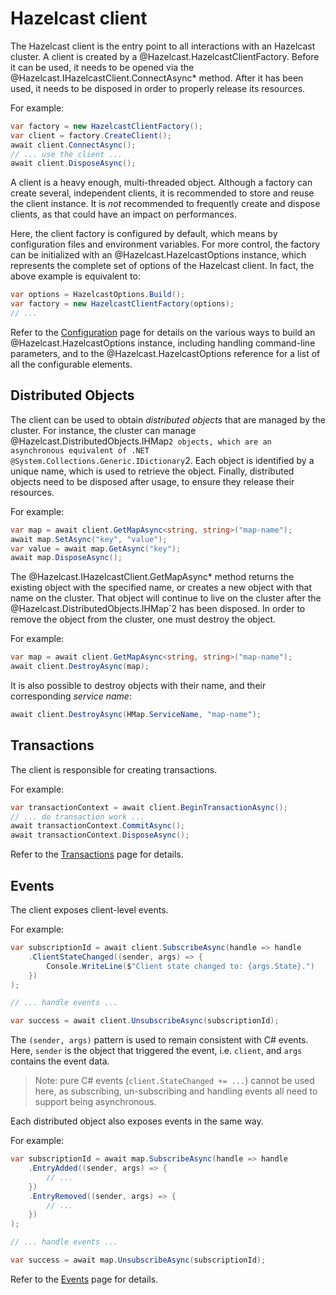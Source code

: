 # Hazelcast client

The Hazelcast client is the entry point to all interactions with an Hazelcast cluster. A client is created
by a @Hazelcast.HazelcastClientFactory. Before it can be used, it needs to be opened via the @Hazelcast.IHazelcastClient.ConnectAsync*
method. After it has been used, it needs to be disposed in order to properly release its resources.

For example:

```csharp
var factory = new HazelcastClientFactory();
var client = factory.CreateClient();
await client.ConnectAsync();
// ... use the client ...
await client.DisposeAsync();
```

A client is a heavy enough, multi-threaded object. Although a factory can create several, independent clients, it is recommended 
to store and reuse the client instance. It is *not* recommended to frequently create and dispose clients, as that could have an 
impact on performances.

Here, the client factory is configured by default, which means by configuration files and environment variables. For more control,
the factory can be initialized with an @Hazelcast.HazelcastOptions instance, which represents the complete set of options of the Hazelcast
client. In fact, the above example is equivalent to:

```csharp
var options = HazelcastOptions.Build();
var factory = new HazelcastClientFactory(options);
// ...
```


Refer to the [Configuration](configuration.md) page for details on the various ways to build an @Hazelcast.HazelcastOptions instance,
including handling command-line parameters, and to the @Hazelcast.HazelcastOptions reference for a list of all the configurable elements.

## Distributed Objects

The client can be used to obtain *distributed objects* that are managed by the cluster. For instance, the cluster can manage
@Hazelcast.DistributedObjects.IHMap`2 objects, which are an asynchronous equivalent of .NET @System.Collections.Generic.IDictionary`2.
Each object is identified by a unique name, which is used to retrieve the object. Finally, distributed objects need to be disposed
after usage, to ensure they release their resources.

For example:

```csharp
var map = await client.GetMapAsync<string, string>("map-name");
await map.SetAsync("key", "value");
var value = await map.GetAsync("key");
await map.DisposeAsync();
```

The @Hazelcast.IHazelcastClient.GetMapAsync* method returns the existing object with the specified name, or creates a new object with
that name on the cluster. That object will continue to live on the cluster after the @Hazelcast.DistributedObjects.IHMap`2 has
been disposed. In order to remove the object from the cluster, one must destroy the object.

For example:

```csharp
var map = await client.GetMapAsync<string, string>("map-name");
await client.DestroyAsync(map);
```

It is also possible to destroy objects with their name, and their corresponding *service name*:

```csharp
await client.DestroyAsync(HMap.ServiceName, "map-name");
```

## Transactions

The client is responsible for creating transactions.

For example:

```csharp
var transactionContext = await client.BeginTransactionAsync();
// ... do transaction work ...
await transactionContext.CommitAsync();
await transactionContext.DisposeAsync();
```

Refer to the [Transactions](transactions.md) page for details.

## Events

The client exposes client-level events.

For example:

```csharp
var subscriptionId = await client.SubscribeAsync(handle => handle
    .ClientStateChanged((sender, args) => {
        Console.WriteLine($"Client state changed to: {args.State}.")
    })
);

// ... handle events ...

var success = await client.UnsubscribeAsync(subscriptionId);
```

The `(sender, args)` pattern is used to remain consistent with C# events. Here, `sender` is the
object that triggered the event, i.e. `client`, and `args` contains the event data.

> Note: pure C# events (`client.StateChanged += ...`) cannot be used here, as subscribing, un-subscribing
and handling events all need to support being asynchronous.

Each distributed object also exposes events in the same way.

For example:

```csharp
var subscriptionId = await map.SubscribeAsync(handle => handle
    .EntryAdded((sender, args) => {
        // ...
    })
    .EntryRemoved((sender, args) => {
        // ...
    })
);

// ... handle events ...

var success = await map.UnsubscribeAsync(subscriptionId);
```

Refer to the [Events](events.md) page for details.